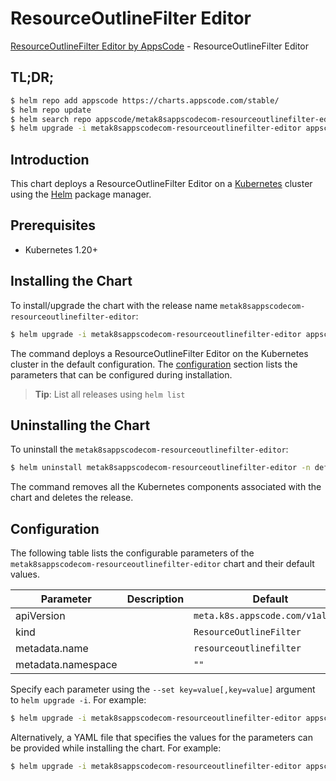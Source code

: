 # ResourceOutlineFilter Editor

[ResourceOutlineFilter Editor by AppsCode](https://appscode.com) - ResourceOutlineFilter Editor

## TL;DR;

```bash
$ helm repo add appscode https://charts.appscode.com/stable/
$ helm repo update
$ helm search repo appscode/metak8sappscodecom-resourceoutlinefilter-editor --version=v0.23.0
$ helm upgrade -i metak8sappscodecom-resourceoutlinefilter-editor appscode/metak8sappscodecom-resourceoutlinefilter-editor -n default --create-namespace --version=v0.23.0
```

## Introduction

This chart deploys a ResourceOutlineFilter Editor on a [Kubernetes](http://kubernetes.io) cluster using the [Helm](https://helm.sh) package manager.

## Prerequisites

- Kubernetes 1.20+

## Installing the Chart

To install/upgrade the chart with the release name `metak8sappscodecom-resourceoutlinefilter-editor`:

```bash
$ helm upgrade -i metak8sappscodecom-resourceoutlinefilter-editor appscode/metak8sappscodecom-resourceoutlinefilter-editor -n default --create-namespace --version=v0.23.0
```

The command deploys a ResourceOutlineFilter Editor on the Kubernetes cluster in the default configuration. The [configuration](#configuration) section lists the parameters that can be configured during installation.

> **Tip**: List all releases using `helm list`

## Uninstalling the Chart

To uninstall the `metak8sappscodecom-resourceoutlinefilter-editor`:

```bash
$ helm uninstall metak8sappscodecom-resourceoutlinefilter-editor -n default
```

The command removes all the Kubernetes components associated with the chart and deletes the release.

## Configuration

The following table lists the configurable parameters of the `metak8sappscodecom-resourceoutlinefilter-editor` chart and their default values.

|     Parameter      | Description |                   Default                   |
|--------------------|-------------|---------------------------------------------|
| apiVersion         |             | <code>meta.k8s.appscode.com/v1alpha1</code> |
| kind               |             | <code>ResourceOutlineFilter</code>          |
| metadata.name      |             | <code>resourceoutlinefilter</code>          |
| metadata.namespace |             | <code>""</code>                             |


Specify each parameter using the `--set key=value[,key=value]` argument to `helm upgrade -i`. For example:

```bash
$ helm upgrade -i metak8sappscodecom-resourceoutlinefilter-editor appscode/metak8sappscodecom-resourceoutlinefilter-editor -n default --create-namespace --version=v0.23.0 --set apiVersion=meta.k8s.appscode.com/v1alpha1
```

Alternatively, a YAML file that specifies the values for the parameters can be provided while
installing the chart. For example:

```bash
$ helm upgrade -i metak8sappscodecom-resourceoutlinefilter-editor appscode/metak8sappscodecom-resourceoutlinefilter-editor -n default --create-namespace --version=v0.23.0 --values values.yaml
```
